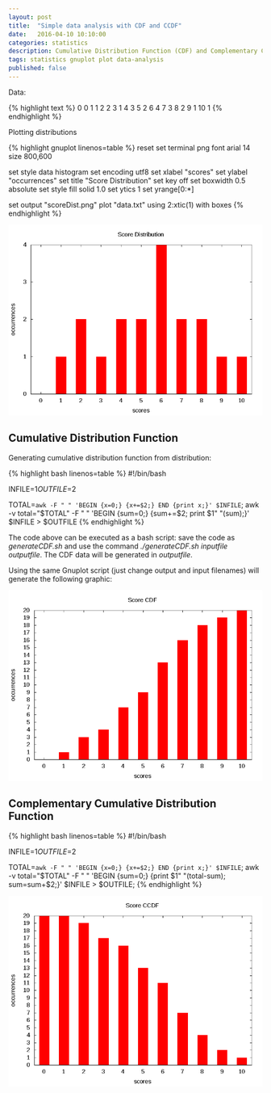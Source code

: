 ```yaml
---
layout: post
title:  "Simple data analysis with CDF and CCDF"
date:   2016-04-10 10:10:00
categories: statistics
description: Cumulative Distribution Function (CDF) and Complementary Cumulative Distribution Function (CCDF) are simple but useful techniques for data analysis.
tags: statistics gnuplot plot data-analysis
published: false
---
```


Data:

{% highlight text %}
0 0
1 1
2 2
3 1
4 3
5 2
6 4
7 3
8 2
9 1
10 1
{% endhighlight %}

Plotting distributions

{% highlight gnuplot linenos=table %}
reset
set terminal png font arial 14 size 800,600

set style data histogram
set encoding utf8
set xlabel "scores"
set ylabel "occurrences"
set title "Score Distribution"
set key off
set boxwidth 0.5 absolute
set style fill solid 1.0
set ytics 1
set yrange[0:*]

set output "scoreDist.png"
plot "data.txt" using 2:xtic(1) with boxes
{% endhighlight %}

<div align="center">
    <img src="/assets/2016-04-10-plotting/scoresDist.png" width="560"/>
</div>


## Cumulative Distribution Function ##

Generating cumulative distribution function from distribution:

{% highlight bash linenos=table %}
#!/bin/bash

INFILE=$1
OUTFILE=$2

TOTAL=`awk -F " " 'BEGIN {x=0;} {x+=$2;} END {print x;}' $INFILE`;
awk -v total="$TOTAL" -F " " 'BEGIN {sum=0;} {sum+=$2; print $1" "(sum);}' $INFILE > $OUTFILE
{% endhighlight %}

The code above can be executed as a bash script: save the code as *generateCDF.sh* and use the command *./generateCDF.sh inputfile outputfile*. The CDF data will be generated in *outputfile*.

Using the same Gnuplot script (just change output and input filenames) will generate the following graphic:
<div align="center">
    <img src="/assets/2016-04-10-plotting/scoreCDF.png" width="560"/>
</div>


## Complementary Cumulative Distribution Function ##

{% highlight bash linenos=table %}
#!/bin/bash

INFILE=$1
OUTFILE=$2

TOTAL=`awk -F " " 'BEGIN {x=0;} {x+=$2;} END {print x;}' $INFILE`;
awk -v total="$TOTAL" -F " " 'BEGIN {sum=0;} {print $1" "(total-sum); sum=sum+$2;}' $INFILE > $OUTFILE;
{% endhighlight %}

<div align="center">
	<img src="/assets/2016-04-10-plotting/scoreCCDF.png" width="560"/>
</div>
